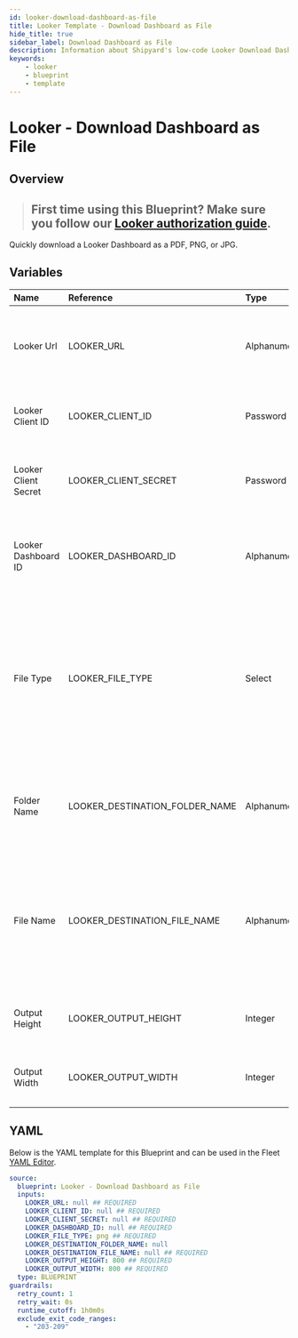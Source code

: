 ```yaml
---
id: looker-download-dashboard-as-file
title: Looker Template - Download Dashboard as File
hide_title: true
sidebar_label: Download Dashboard as File
description: Information about Shipyard's low-code Looker Download Dashboard as File blueprint. Quickly download a Looker Dashboard as a  PDF, PNG, or JPG. 
keywords:
    - looker
    - blueprint
    - template
---
```


# Looker - Download Dashboard as File

## Overview

> ## **First time using this Blueprint? Make sure you follow our [Looker authorization guide](https://www.shipyardapp.com/docs/blueprint-library/looker/looker-download-dashboard-as-file/)**.

Quickly download a Looker Dashboard as a  PDF, PNG, or JPG.



## Variables

| Name | Reference | Type | Required | Default | Options | Description |
|:---|:---|:---|:---|:---|:---|:---|
| Looker Url | LOOKER_URL | Alphanumeric | :white_check_mark: | - | - | The base URL of your organization's looker instance. Include https:// |
| Looker Client ID | LOOKER_CLIENT_ID | Password | :white_check_mark: | - | - | The Client ID generated from Looker for API access |
| Looker Client Secret | LOOKER_CLIENT_SECRET | Password | :white_check_mark: | - | - | The secret key generated from Looker for API access |
| Looker Dashboard ID | LOOKER_DASHBOARD_ID | Alphanumeric | :white_check_mark: | - | - | The identifier for the specific Dashboard you are intending to download |
| File Type | LOOKER_FILE_TYPE | Select | :white_check_mark: | `png` | PDF (.pdf): `pdf`<br></br><br></br>PNG (.png): `png`<br></br><br></br>JPG (.jpg): `jpg` | The type of file that will be generated from the Dashboard. |
| Folder Name | LOOKER_DESTINATION_FOLDER_NAME | Alphanumeric | :heavy_minus_sign: | - | - | Folder where the file will be created. Leave blank to store in the current working directory |
| File Name | LOOKER_DESTINATION_FILE_NAME | Alphanumeric | :white_check_mark: | - | - | File name that will be created for the Look being downloaded. Include the extension and ensure that it matches the selected File Type. |
| Output Height | LOOKER_OUTPUT_HEIGHT | Integer | :white_check_mark: | 800 | - | The size (in pixels) for the height of the downloaded dashboard |
| Output Width | LOOKER_OUTPUT_WIDTH | Integer | :white_check_mark: | 800 | - | The size (in pixels) for the width of the downloaded dashboard |


## YAML

Below is the YAML template for this Blueprint and can be used in the Fleet [YAML Editor](../../reference/fleets.md#yaml-editor).

```yaml
source:
  blueprint: Looker - Download Dashboard as File
  inputs:
    LOOKER_URL: null ## REQUIRED
    LOOKER_CLIENT_ID: null ## REQUIRED
    LOOKER_CLIENT_SECRET: null ## REQUIRED
    LOOKER_DASHBOARD_ID: null ## REQUIRED
    LOOKER_FILE_TYPE: png ## REQUIRED
    LOOKER_DESTINATION_FOLDER_NAME: null 
    LOOKER_DESTINATION_FILE_NAME: null ## REQUIRED
    LOOKER_OUTPUT_HEIGHT: 800 ## REQUIRED
    LOOKER_OUTPUT_WIDTH: 800 ## REQUIRED
  type: BLUEPRINT
guardrails:
  retry_count: 1
  retry_wait: 0s
  runtime_cutoff: 1h0m0s
  exclude_exit_code_ranges:
    - "203-209"
```
